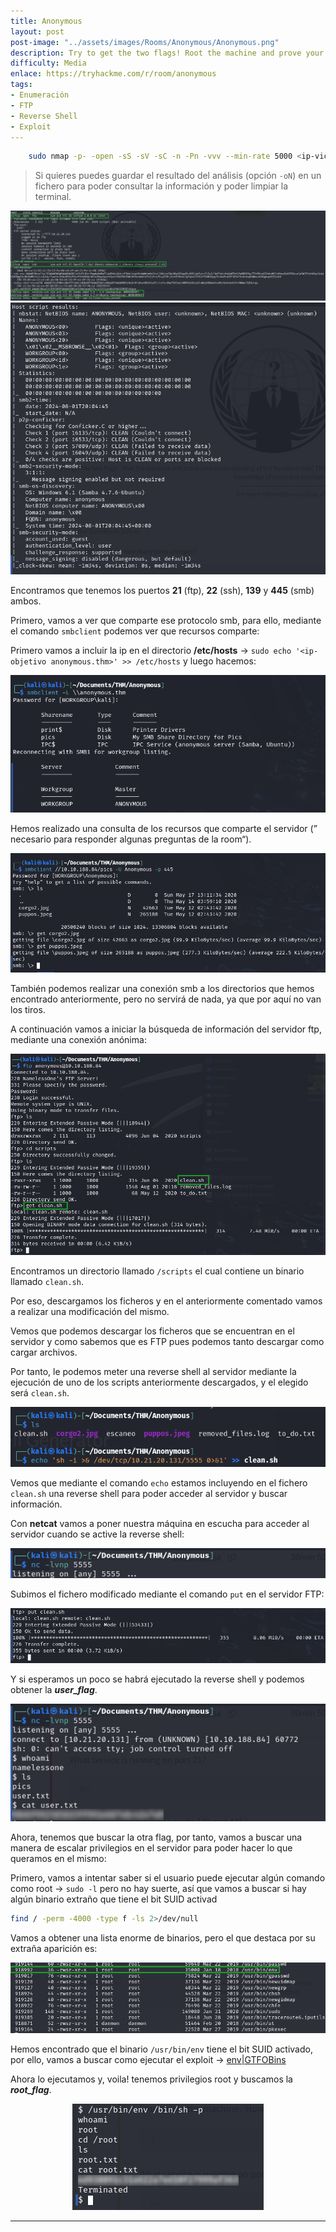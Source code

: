 ```yaml
---
title: Anonymous
layout: post
post-image: "../assets/images/Rooms/Anonymous/Anonymous.png"
description: Try to get the two flags! Root the machine and prove your understanding of the fundamentals! This is a virtual machine meant for beginners. Acquiring both flags will require some basic knowledge of Linux and privilege escalation methods.
difficulty: Media
enlace: https://tryhackme.com/r/room/anonymous
tags:
- Enumeración
- FTP
- Reverse Shell
- Exploit
---
```



```bash
    sudo nmap -p- -open -sS -sV -sC -n -Pn -vvv --min-rate 5000 <ip-victima> -oN escaneo
```

> Si quieres puedes guardar el resultado del análisis (opción `-oN`) en un fichero para poder consultar la información y poder limpiar la terminal.

<div style="text-align: center; ">
    <img src="../assets/images/Rooms/Anonymous/1.png" alt="Foto1" />
</div>


<div style="text-align: center; ">
    <img src="../assets/images/Rooms/Anonymous/Untitled.png" alt="Foto1" />
</div>

Encontramos que tenemos los puertos **21** (ftp), **22** (ssh), **139** y **445** (smb) ambos.

Primero, vamos a ver que comparte ese protocolo smb, para ello, mediante el comando `smbclient` podemos ver que recursos comparte:

Primero vamos a incluir la ip en el directorio **/etc/hosts** → `sudo echo '<ip-objetivo anonymous.thm>' >> /etc/hosts` y luego hacemos:

<div style="text-align: center; ">
    <img src="../assets/images/Rooms/Anonymous/Untitled 1.png" alt="Foto1" />
</div>

Hemos realizado una consulta de los recursos que comparte el servidor (” necesario para responder algunas preguntas de la room“).

<div style="text-align: center; ">
    <img src="../assets/images/Rooms/Anonymous/Untitled 2.png" alt="Foto1" />
</div>

También podemos realizar una conexión smb a los directorios que hemos encontrado anteriormente, pero no servirá de nada, ya que por aquí no van los tiros.

A continuación vamos a iniciar la búsqueda de información del servidor ftp, mediante una conexión anónima:

<div style="text-align: center; ">
    <img src="../assets/images/Rooms/Anonymous/2.png" alt="Foto1" />
</div>

Encontramos un directorio llamado `/scripts` el cual contiene un binario llamado `clean.sh`.

Por eso, descargamos los ficheros y en el anteriormente comentado vamos a realizar una modificación del mismo.

Vemos que podemos descargar los ficheros que se encuentran en el servidor y como sabemos que es FTP pues podemos tanto descargar como cargar archivos.

Por tanto, le podemos meter una reverse shell al servidor mediante la ejecución de uno de los scripts anteriormente descargados, y el elegido será `clean.sh`.   

<div style="text-align: center; ">
    <img src="../assets/images/Rooms/Anonymous/3.png" alt="Foto1" />
</div>

Vemos que mediante el comando `echo` estamos incluyendo en el fichero `clean.sh` una reverse shell para poder acceder al servidor y buscar información.

Con **netcat** vamos a poner nuestra máquina en escucha para acceder al servidor cuando se active la reverse shell:

<div style="text-align: center; ">
    <img src="../assets/images/Rooms/Anonymous/4.1.png" alt="Foto1" />
</div>

Subimos el fichero modificado mediante el comando `put` en el servidor FTP:

<div style="text-align: center; ">
    <img src="../assets/images/Rooms/Anonymous/Untitled 3.png" alt="Foto1" />
</div>

Y si esperamos un poco se habrá ejecutado la reverse shell y podemos obtener la ***user_flag***.

<div style="text-align: center; ">
    <img src="../assets/images/Rooms/Anonymous/4.2.png" alt="Foto1" />
</div>

Ahora, tenemos que buscar la otra flag, por tanto, vamos a buscar una manera de escalar privilegios en el servidor para poder hacer lo que queramos en el mismo:

Primero, vamos a intentar saber si el usuario puede ejecutar algún comando como root → `sudo -l` pero no hay suerte, así que vamos a buscar si hay algún binario extraño que tiene el bit SUID activad

```bash
find / -perm -4000 -type f -ls 2>/dev/null
```

Vamos a obtener una lista enorme de binarios, pero el que destaca por su extraña aparición es:

<div style="text-align: center; ">
    <img src="../assets/images/Rooms/Anonymous/5.png" alt="Foto1" />
</div>

Hemos encontrado que el binario `/usr/bin/env` tiene el bit SUID activado, por ello, vamos a buscar como ejecutar el exploit → [env|GTFOBins](https://gtfobins.github.io/gtfobins/env/#suid)

Ahora lo ejecutamos y, voila! tenemos privilegios root y buscamos la ***root_flag***.

<div style="text-align: center; ">
    <img src="../assets/images/Rooms/Anonymous/6.png" alt="Foto1" />
</div>

---